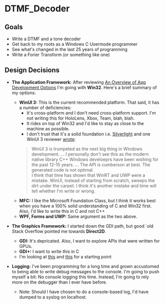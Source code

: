 # DTMF_Decoder

## Goals
- Write a DTMF and a tone decoder
- Get back to my roots as a Windows C Usermode programmer
- See what's changed in the last 25 years of programming
- Write a Forier Transform (or something like one)


## Design Decisions
- **The Application Framework:**  After reviewing [An Overview of App Development Options](https://learn.microsoft.com/en-us/windows/apps/get-started/?tabs=net-maui%2Cwindows-forms) 
  I'm going with **Win32**.  Here's a brief summary of my options:
  - **WinUI 3:**  This is the current recommended platform.  That said, it has a number 
    of deficiencies:
    - It's cross-platform and I don't need cross-platform support.  I'm not writing this for
      HoloLens, Xbox, Team, blah, blah.  
    - It rides on top of Win32 and I'd like to stay as close to the machine as possible.
    - I don't trust that it's a solid foundation i.e. [Silverlight](https://www.neowin.net/news/former-microsoft-pm-silverlight-is-dead/) 
      and one WinUI 3 reviewer [wrote](https://mariusbancila.ro/blog/2022/04/08/unwrapping-winui3-for-cpp/):
    > WinUI 3 is trumpeted as the next big thing in Windows development.  ... I personally don't see 
      this as the modern native library C++ Windows develoeprs have been wishing for the past
      12-15 years.  ... The API is cumberson at best.  The generated code is not optimal.  
      I think that time has shown that WinRT and UWP were a mistake.  WinUI, instead of 
      starting from scratch, sweeps the dirt under the carpet.  I think it's another mistake
      and time will tell whether I'm write or wrong.
  - **MFC:**  I like the Microsoft Foundation Class, but I think it works best when
    you have a 100% solid understanding of C and Win32 first.  Also, I'd like to write this
    in C and not C++
  - **WPF, Forms and UWP:** Same argument as the two above.

- **The Graphics Framework:**  I started down the GDI path, but good `old Stack Overflow pointed me 
  towards **Direct2D**. 
  - **GDI:**  It's depricated.  Also, I want to explore APIs that were written for GPUs.
  - **GDI+:**  I want to write this in C
  - I'm looking at [this](https://learn.microsoft.com/en-us/windows/win32/direct2d/getting-started-with-direct2d) 
    and [this](https://bobobobo.wordpress.com/2008/01/31/how-to-create-a-basic-window-in-c/) for a starting point

- **Logging:** I've been programming for a long time and grown accustomed to being
  able to write debug messages to the console.  I'm going to push myself a bit:  No console logging this time.
  Instead, I'm going to rely more on the debugger than I ever have before.  
  - Note:  Should I have chosen to do a console-based log, I'd have dumped to a syslog on localhost.


